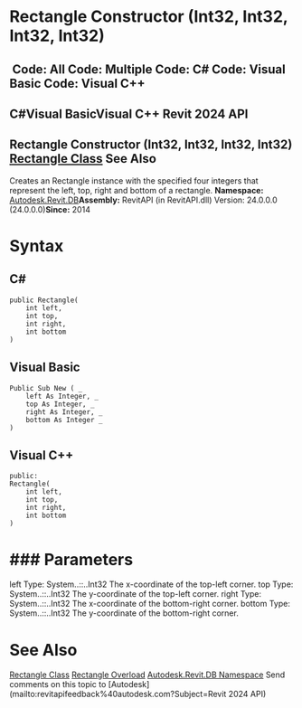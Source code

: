 # Rectangle Constructor (Int32, Int32, Int32, Int32)

﻿
 Code: All Code: Multiple Code: C# Code: Visual Basic Code: Visual C++   
---  
C#Visual BasicVisual C++
Revit 2024 API  
---  
Rectangle Constructor (Int32, Int32, Int32, Int32)  
[Rectangle Class](c49d8b69-5d11-9f69-5f75-c36ad45ff77b.md "Rectangle Class") See Also  
---  
Creates an Rectangle instance with the specified four integers that represent the left, top, right and bottom of a rectangle. 
**Namespace:** [Autodesk.Revit.DB](87546ba7-461b-c646-cbb1-2cb8f5bff8b2.md "Autodesk.Revit.DB Namespace")**Assembly:** RevitAPI (in RevitAPI.dll) Version: 24.0.0.0 (24.0.0.0)**Since:** 2014 
# Syntax
C#  
---  
```text
public Rectangle(
	int left,
	int top,
	int right,
	int bottom
)
```
  
Visual Basic  
---  
```text
Public Sub New ( _
	left As Integer, _
	top As Integer, _
	right As Integer, _
	bottom As Integer _
)
```
  
Visual C++  
---  
```text
public:
Rectangle(
	int left, 
	int top, 
	int right, 
	int bottom
)
```
  
# ### Parameters
left
    Type: System..::..Int32 The x-coordinate of the top-left corner. 
top
    Type: System..::..Int32 The y-coordinate of the top-left corner. 
right
    Type: System..::..Int32 The x-coordinate of the bottom-right corner. 
bottom
    Type: System..::..Int32 The y-coordinate of the bottom-right corner. 
# See Also
[Rectangle Class](c49d8b69-5d11-9f69-5f75-c36ad45ff77b.md "Rectangle Class")
[Rectangle Overload](49908834-7284-356f-04ea-e8d900fe768d.md "Rectangle Constructor")
[Autodesk.Revit.DB Namespace](87546ba7-461b-c646-cbb1-2cb8f5bff8b2.md "Autodesk.Revit.DB Namespace")
Send comments on this topic to [Autodesk](mailto:revitapifeedback%40autodesk.com?Subject=Revit 2024 API)